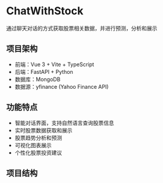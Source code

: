 # ChatWithStock
通过聊天对话的方式获取股票相关数据，并进行预测，分析和展示

## 项目架构

- 前端：Vue 3 + Vite + TypeScript
- 后端：FastAPI + Python
- 数据库：MongoDB
- 数据源：yfinance (Yahoo Finance API)

## 功能特点

- 智能对话界面，支持自然语言查询股票信息
- 实时股票数据获取和展示
- 股票趋势分析和预测
- 可视化图表展示
- 个性化股票投资建议

## 项目结构
